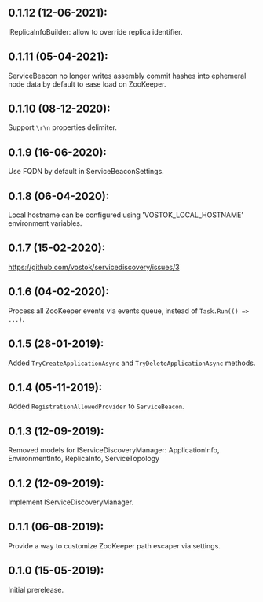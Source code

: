 ## 0.1.12 (12-06-2021):

IReplicaInfoBuilder: allow to override replica identifier.

## 0.1.11 (05-04-2021):

ServiceBeacon no longer writes assembly commit hashes into ephemeral node data by default to ease load on ZooKeeper.

## 0.1.10 (08-12-2020):

Support `\r\n` properties delimiter.

## 0.1.9 (16-06-2020):

Use FQDN by default in ServiceBeaconSettings.

## 0.1.8 (06-04-2020):

Local hostname can be configured using 'VOSTOK_LOCAL_HOSTNAME' environment variables.

## 0.1.7 (15-02-2020):

https://github.com/vostok/servicediscovery/issues/3

## 0.1.6 (04-02-2020):

Process all ZooKeeper events via events queue, instead of `Task.Run(() => ...)`. 

## 0.1.5 (28-01-2019):

Added `TryCreateApplicationAsync` and `TryDeleteApplicationAsync` methods.

## 0.1.4 (05-11-2019):

Added `RegistrationAllowedProvider` to `ServiceBeacon`.

## 0.1.3 (12-09-2019):

Removed models for IServiceDiscoveryManager:
	ApplicationInfo,
	EnvironmentInfo,
	ReplicaInfo,
	ServiceTopology

## 0.1.2 (12-09-2019):

Implement IServiceDiscoveryManager.

## 0.1.1 (06-08-2019):

Provide a way to customize ZooKeeper path escaper via settings.

## 0.1.0 (15-05-2019): 

Initial prerelease.